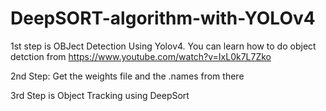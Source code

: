 # DeepSORT-algorithm-with-YOLOv4

1st step is OBJect Detection Using Yolov4. You can learn how to do object detction from https://www.youtube.com/watch?v=IxL0k7L7Zko

2nd Step: Get the weights file and the .names from there

3rd Step is Object Tracking using DeepSort
